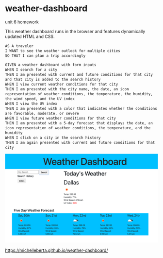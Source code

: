 # weather-dashboard

unit 6 homework

This weather dashboard runs in the browser and features dynamically updated HTML and CSS.


```
AS A traveler
I WANT to see the weather outlook for multiple cities
SO THAT I can plan a trip accordingly
```

```
GIVEN a weather dashboard with form inputs
WHEN I search for a city
THEN I am presented with current and future conditions for that city and that city is added to the search history
WHEN I view current weather conditions for that city
THEN I am presented with the city name, the date, an icon representation of weather conditions, the temperature, the humidity, the wind speed, and the UV index
WHEN I view the UV index
THEN I am presented with a color that indicates whether the conditions are favorable, moderate, or severe
WHEN I view future weather conditions for that city
THEN I am presented with a 5-day forecast that displays the date, an icon representation of weather conditions, the temperature, and the humidity
WHEN I click on a city in the search history
THEN I am again presented with current and future conditions for that city
```

![weather-dashboard](assets/images/weather-dashboard-screenshot.png)

https://michelleberta.github.io/weather-dashboard/
